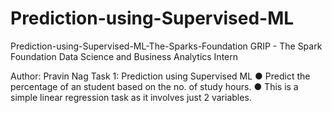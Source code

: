 # Prediction-using-Supervised-ML
Prediction-using-Supervised-ML-The-Sparks-Foundation
GRIP - The Spark Foundation
Data Science and Business Analytics Intern

Author: Pravin Nag
Task 1: Prediction using Supervised ML ● Predict the percentage of an student based on the no. of study hours. ● This is a simple linear regression task as it involves just 2 variables.
